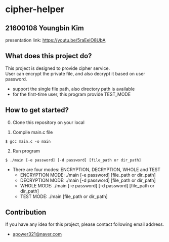 # cipher-helper

## 21600108 Youngbin Kim 
presentation link: https://youtu.be/5raEelO8UbA
## What does this project do?
This project is designed to provide cipher service.\
User can encrypt the private file, and also decrypt it based on user password. 
* support the single file path, also directory path is available 
* for the first-time user, this program provide TEST_MODE 

## How to get started?
0. Clone this repository on your local 

1. Compile main.c file 
```
$ gcc main.c -o main
```

2. Run program 
```
$ ./main [-e password] [-d password] [file_path or dir_path]
```

* There are four modes: ENCRYPTION, DECRYPTION, WHOLE and TEST
  * ENCRYPTION MODE: ./main [-e password] [file_path or dir_path]
  * DECRYPTION MODE: ./main [-d password] [file_path or dir_path]
  * WHOLE MODE: ./main [-e password] [-d password] [file_path or dir_path]
  * TEST MODE: ./main [file_path or dir_path]


## Contribution 
If you have any idea for this project, please contact following email address. 
* apower321@naver.com 
